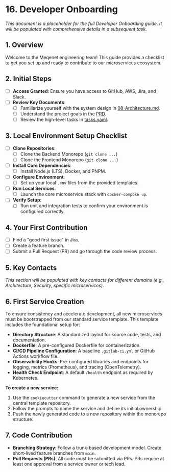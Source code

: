 # 16. Developer Onboarding

_This document is a placeholder for the full Developer Onboarding guide. It will be populated with
comprehensive details in a subsequent task._

## 1. Overview

Welcome to the Meqenet engineering team! This guide provides a checklist to get you set up and ready
to contribute to our microservices ecosystem.

## 2. Initial Steps

- [ ] **Access Granted**: Ensure you have access to GitHub, AWS, Jira, and Slack.
- [ ] **Review Key Documents**:
  - [ ] Familiarize yourself with the system design in
        [08-Architecture.md](../Stage%201%20-%20Foundation/08-Architecture.md).
  - [ ] Understand the project goals in the [PRD](../Stage%201%20-%20Foundation/04-PRD.md).
  - [ ] Review the high-level tasks in [tasks.yaml](../../tasks/tasks.yaml).

## 3. Local Environment Setup Checklist

- [ ] **Clone Repositories**:
  - [ ] Clone the Backend Monorepo (`git clone ...`)
  - [ ] Clone the Frontend Monorepo (`git clone ...`)
- [ ] **Install Core Dependencies**:
  - [ ] Install Node.js (LTS), Docker, and PNPM.
- [ ] **Configure Environment**:
  - [ ] Set up your local `.env` files from the provided templates.
- [ ] **Run Local Services**:
  - [ ] Launch the core microservice stack with `docker-compose up`.
- [ ] **Verify Setup**:
  - [ ] Run unit and integration tests to confirm your environment is configured correctly.

## 4. Your First Contribution

- [ ] Find a "good first issue" in Jira.
- [ ] Create a feature branch.
- [ ] Submit a Pull Request (PR) and go through the code review process.

## 5. Key Contacts

_This section will be populated with key contacts for different domains (e.g., Architecture,
Security, specific microservices)._

## 6. First Service Creation

To ensure consistency and accelerate development, all new microservices must be bootstrapped from
our standard service template. This template includes the foundational setup for:

- **Directory Structure**: A standardized layout for source code, tests, and documentation.
- **Dockerfile**: A pre-configured Dockerfile for containerization.
- **CI/CD Pipeline Configuration**: A baseline `.gitlab-ci.yml` or GitHub Actions workflow file.
- **Observability Hooks**: Pre-configured libraries and endpoints for logging, metrics (Prometheus),
  and tracing (OpenTelemetry).
- **Health Check Endpoint**: A default `/health` endpoint as required by Kubernetes.

**To create a new service:**

1.  Use the `cookiecutter` command to generate a new service from the central template repository.
2.  Follow the prompts to name the service and define its initial ownership.
3.  Push the newly generated code to a new repository within the monorepo structure.

## 7. Code Contribution

- **Branching Strategy**: Follow a trunk-based development model. Create short-lived feature
  branches from `main`.
- **Pull Requests (PRs)**: All code must be submitted via PRs. PRs require at least one approval
  from a service owner or tech lead.
